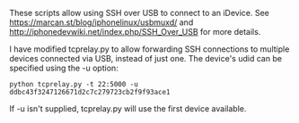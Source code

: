 These scripts allow using SSH over USB to connect to an iDevice. See
https://marcan.st/blog/iphonelinux/usbmuxd/ and
http://iphonedevwiki.net/index.php/SSH_Over_USB for more details.

I have modified tcprelay.py to allow forwarding SSH connections to multiple
devices connected via USB, instead of just one. The device's udid can be
specified using the -u option:

    python tcprelay.py -t 22:5000 -u ddbc43f3247126671d2c7c279723cb2f9f93ace1

 If -u isn't supplied, tcprelay.py will use the first device available.
